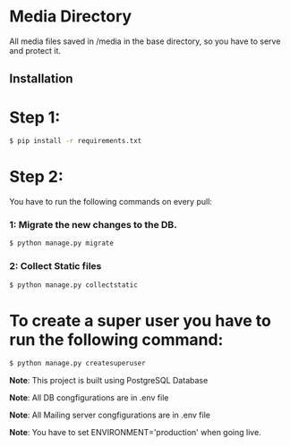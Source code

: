 # Media Directory

All media files saved in /media in the base directory, so you have to serve and protect it.

## Installation

# Step 1:
```bash
$ pip install -r requirements.txt
```

# Step 2:
You have to run the following commands on every pull:

### 1: Migrate the new changes to the DB.
```bash
$ python manage.py migrate
```
### 2: Collect Static files
```bash
$ python manage.py collectstatic
```

# To create a super user you have to run the following command:
```bash
$ python manage.py createsuperuser
```

**Note**: This project is built using PostgreSQL Database

**Note**: All DB congfigurations are in .env file

**Note**: All Mailing server congfigurations are in .env file

**Note**: You have to set ENVIRONMENT='production' when going live.
